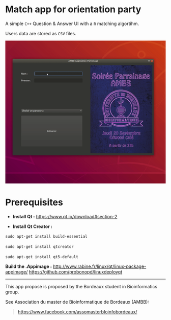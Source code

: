 # Match app for orientation party


A simple `C++` Question & Answer UI with a `R` matching algortihm.

Users data are stored as `CSV` files.

![app UI](/img/parrainage.gif)

# Prerequisites

-  **Install Qt :** https://www.qt.io/download#section-2

- **Install Qt Creator :** 

```{r, engine='bash', code_block_name}
sudo apt-get install build-essential

sudo apt-get install qtcreator

sudo apt-get install qt5-default
```

**Build the .Appimage :**
http://www.rabine.fr/linux/qt/linux-package-appimage/
https://github.com/probonopd/linuxdeployqt

_____


This app proposé is proposed by the Bordeaux student in Bioinformatics group. 

See Association du master de Bioinformatique de Bordeaux (AMBB):

> https://www.facebook.com/assomasterbIoinfobordeaux/
